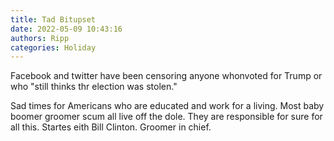 ```yaml
---
title: Tad Bitupset
date: 2022-05-09 10:43:16
authors: Ripp
categories: Holiday
---
```


 Facebook and twitter have been censoring anyone whonvoted for Trump or who "still thinks thr election was stolen."

Sad times for Americans who are educated and work for a living. Most baby boomer groomer scum all live off the dole. They are responsible for sure for all this. Startes eith Bill Clinton. Groomer in chief.